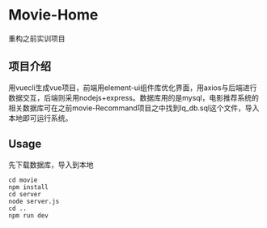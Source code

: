 # Movie-Home
重构之前实训项目

## 项目介绍
用vuecli生成vue项目，前端用element-ui组件库优化界面，用axios与后端进行数据交互，后端则采用nodejs+express。数据库用的是mysql，电影推荐系统的相关数据库可在之前movie-Recommand项目之中找到lq_db.sql这个文件，导入本地即可运行系统。

## Usage

先下载数据库，导入到本地
````
cd movie
npm install
cd server
node server.js
cd ..
npm run dev
````



